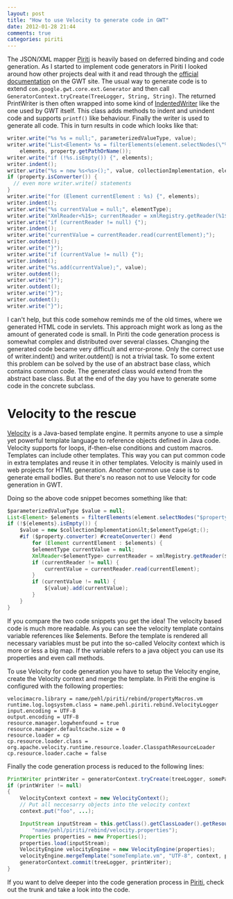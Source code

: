 ```yaml
---
layout: post
title: "How to use Velocity to generate code in GWT"
date: 2012-01-28 21:44
comments: true
categories: piriti
---
```

The JSON/XML mapper [Piriti](https://github.com/hpehl/piriti) is heavily based on deferred binding and code generation.
As I started to implement code generators in Piriti I looked around how other projects deal with it and read through
the [official documentation](https://developers.google.com/web-toolkit/doc/latest/DevGuideCodingBasicsDeferred) on the
GWT site. The usual way to generate code is to extend `com.google.gwt.core.ext.Generator` and then call
`GeneratorContext.tryCreate(TreeLogger, String, String)`. The returned PrintWriter is then often wrapped into
some kind of [IndentedWriter](https://code.google.com/p/google-web-toolkit/source/browse/trunk/user/src/com/google/gwt/uibinder/rebind/IndentedWriter.java)
like the one used by GWT itself. This class adds methods to indent and unindent code and supports `printf()` like
behaviour. Finally the writer is used to generate all code. <!-- more -->This in turn results in code which looks like that:

``` java
writer.write("%s %s = null;", parameterizedValueType, value);
writer.write("List<Element> %s = filterElements(element.selectNodes(\"%s\"));",
    elements, property.getPathOrName());
writer.write("if (!%s.isEmpty()) {", elements);
writer.indent();
writer.write("%s = new %s<%s>();", value, collectionImplementation, elementType);
if (property.isConverter()) {
  // even more writer.write() statements
}
writer.write("for (Element currentElement : %s) {", elements);
writer.indent();
writer.write("%s currentValue = null;", elementType);
writer.write("XmlReader<%1$>; currentReader = xmlRegistry.getReader(%1$s.class);", elementType);
writer.write("if (currentReader != null) {");
writer.indent();
writer.write("currentValue = currentReader.read(currentElement);");
writer.outdent();
writer.write("}");
writer.write("if (currentValue != null) {");
writer.indent();
writer.write("%s.add(currentValue);", value);
writer.outdent();
writer.write("}");
writer.outdent();
writer.write("}");
writer.outdent();
writer.write("}");
```

I can't help, but this code somehow reminds me of the old times, where we generated HTML code in servlets.
This approach might work as long as the amount of generated code is small. In Piriti the code generation process
is somewhat complex and distributed over several classes. Changing the generated code became very difficult and
error-prone. Only the correct use of writer.indent() and writer.outdent() is not a trivial task. To some extent
this problem can be solved by the use of an abstract base class, which contains common code. The generated class
would extend from the abstract base class. But at the end of the day you have to generate some code in the concrete
subclass.

# Velocity to the rescue
[Velocity](http://velocity.apache.org/engine/releases/velocity-1.7/) is a Java-based template engine. It permits
anyone to use a simple yet powerful template language to reference objects defined in Java code. Velocity supports
for loops, if-then-else conditions and custom macros. Templates can include other templates. This way you can put
common code in extra templates and reuse it in other templates. Velocity is mainly used in web projects for HTML
generation. Another common use case is to generate email bodies. But there's no reason not to use Velocity for code
generation in GWT.

Doing so the above code snippet becomes something like that:

``` java
$parameterizedValueType $value = null;
List<Element> $elements = filterElements(element.selectNodes("$property.pathOrName"));
if (!${elements}.isEmpty()) {
    $value = new $collectionImplementation&lt;$elementType&gt;();
    #if ($property.converter) #createConverter() #end
        for (Element currentElement : $elements) {
        $elementType currentValue = null;
        XmlReader<$elementType> currentReader = xmlRegistry.getReader(${elementType}.class);
        if (currentReader != null) {
            currentValue = currentReader.read(currentElement);
        }
        if (currentValue != null) {
            ${value}.add(currentValue);
        }
    }
}
```

If you compare the two code snippets you get the idea! The velocity based code is much more readable. As you can see
the velocity template contains variable references like $elements. Before the template is rendered all necessary
variables must be put into the so-called Velocity context which is more or less a big map. If the variable refers to
a java object you can use its properties and even call methods.

To use Velocity for code generation you have to setup the Velocity engine, create the Velocity context and merge the
template. In Piriti the engine is configured with the following properties:

```
velocimacro.library = name/pehl/piriti/rebind/propertyMacros.vm
runtime.log.logsystem.class = name.pehl.piriti.rebind.VelocityLogger
input.encoding = UTF-8
output.encoding = UTF-8
resource.manager.logwhenfound = true
resource.manager.defaultcache.size = 0
resource.loader = cp
cp.resource.loader.class = org.apache.velocity.runtime.resource.loader.ClasspathResourceLoader
cp.resource.loader.cache = false
```

Finally the code generation process is reduced to the following lines:

``` java
PrintWriter printWriter = generatorContext.tryCreate(treeLogger, somePackage, implName);
if (printWriter != null)
{
    VelocityContext context = new VelocityContext();
    // Put all neccesarry objects into the velocity context
    context.put("foo", ...);

    InputStream inputStream = this.getClass().getClassLoader().getResourceAsStream(
        "name/pehl/piriti/rebind/velocity.properties");
    Properties properties = new Properties();
    properties.load(inputStream);
    VelocityEngine velocityEngine = new VelocityEngine(properties);
    velocityEngine.mergeTemplate("someTemplate.vm", "UTF-8", context, printWriter);
    generatorContext.commit(treeLogger, printWriter);
}
```

If you want to delve deeper into the code generation process in [Piriti](https://github.com/hpehl/piriti), check out
the trunk and take a look into the code.
